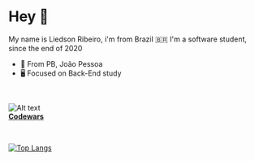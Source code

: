 # Hey 👋
My name is Liedson Ribeiro, i'm from Brazil :brazil: I'm a software student, since the end of 2020

- 🏡 From PB, João Pessoa
- 🖥️ Focused on Back-End study 

<br>

![Alt text](https://www.codewars.com/users/Liedsonrm/badges/large)
<img url="https://www.codewars.com/users/Liedsonrm/badges/large"/><br>
<a text-decoration="none" align="center" href="https://www.codewars.com/users/Liedsonrm">**Codewars**<a/>

  <br>
  
[![Top Langs](https://github-readme-stats.vercel.app/api/top-langs/?username=Liedsonrm&layout=compact&title_color=4B0082&bg_color=060606&text_color=DDDDDD&border_color=6A5ACD)](https://github.com/anuraghazra/github-readme-stats)



